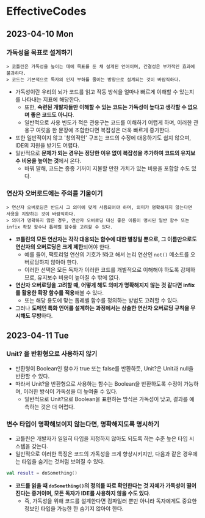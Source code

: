 # EffectiveCodes
## 2023-04-10 Mon
### 가독성을 목표로 설계하기
```
> 코틀린은 가독성을 높이는 데에 목표를 둔 채 설계된 언어이며, 간결성은 부가적인 효과에 불과하다.
> 코드는 기본적으로 독자의 인지 부하를 줄이는 방향으로 설계되는 것이 바람직하다.
```
* 가독성이란 우리의 뇌가 코드를 읽고 작동 방식을 얼마나 빠르게 이해할 수 있는지를 나타내는 지표에 해당한다.
  * 또한, **숙련된 개발자들만 이해할 수 있는 코드는 가독성이 높다고 생각할 수 없으며 좋은 코드도 아니다**.
  * 일반적으로 사용 빈도가 적은 관용구는 코드를 이해하기 어렵게 하며, 이러한 관용구 여럿을 한 문장에 조합한다면 복잡성은 더욱 빠르게 증가한다.
* 또한 일반적이지 않고 '창의적인' 구조는 코드의 수정에 대응하기도 쉽지 않으며, IDE의 지원을 받기도 어렵다.
* 일반적으로 **문제가 되는 경우는 정당한 이유 없이 복잡성을 추가하여 코드의 유지보수 비용을 높이는 것**에서 온다.
  * 바꿔 말해, 코드는 종종 기꺼이 지불할 만한 가치가 있는 비용을 포함할 수도 있다.

### 연산자 오버로드에는 주의를 기울이기
```
> 연산자 오버로딩은 반드시 그 의미에 맞게 사용되어야 하며, 의미가 명확해지지 않는다면 사용을 지양하는 것이 바람직하다.
> 의미가 명확하지 않은 경우, 연산자 오버로딩 대신 좋은 이름이 명시된 일반 함수 또는 infix 확장 함수나 톱레벨 함수를 고려할 수 있다.
```
* **코틀린의 모든 연산자는 각각 대응되는 함수에 대한 별칭일 뿐으로, 그 이름만으로도 연산자의 오버로딩은 크게 제한**되어야 한다.
  * 예를 들어, 팩토리얼 연산의 기호가 !라고 해서 논리 연산인 `not()` 메소드를 오버로딩하지 않아야 한다.
  * 이러한 선택은 모든 독자가 이러한 코드를 개별적으로 이해해야 하도록 강제하므로, 유지보수 비용이 높아질 수 밖에 없다.
* **연산자 오버로딩을 고려할 때, 어떻게 해도 의미가 명확해지지 않는 것 같다면 infix를 활용한 확장 함수를 적용**해볼 수 있다.
  * 또는 해당 용도에 맞는 톱레벨 함수를 정의하는 방법도 고려할 수 있다.
* 그러나 **도메인 특화 언어를 설계하는 과정에서는 상술한 연산자 오버로딩 규칙을 무시해도 무방**하다.

## 2023-04-11 Tue
### Unit? 을 반환형으로 사용하지 않기
* 반환형이 Boolean인 함수가 true 또는 false를 반환하듯, Unit?은 Unit과 null을 반환할 수 있다.
* 따라서 Unit?을 반환형으로 사용하는 함수는 Boolean을 반환하도록 수정이 가능하며, 이러한 방식이 가독성을 더 높여줄 수 있다.
  * 일반적으로 Unit?으로 Boolean을 표현하는 방식은 가독성이 낮고, 결과를 예측하는 것은 더 어렵다.

### 변수 타입이 명확해보이지 않는다면, 명확해지도록 명시하기
* 코틀린은 개발자가 일일히 타입을 지정하지 않아도 되도록 하는 수준 높은 타입 시스템을 갖는다.
* 일반적으로 이러한 특징은 코드의 가독성을 크게 향상시키지만, 다음과 같은 경우에는 타입을 숨기는 것처럼 보여질 수 있다.
```kotlin
val result = doSomething()
```
* **코드를 읽을 때 `doSomething()`의 정의를 따로 확인한다는 것 자체가 가독성이 떨어진다는 증거이며, 모든 독자가 IDE를 사용하지 않을 수도 있다**.
  * 즉, 가독성을 위해 코드를 설계한다면 컴파일러 뿐만 아니라 독자에게도 중요한 정보인 타입을 가능한 한 숨기지 않아야 한다.